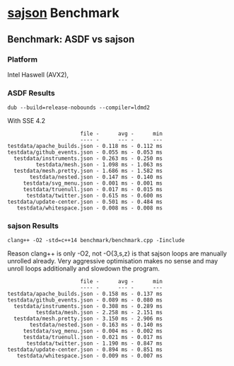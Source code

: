 [sajson](https://github.com/chadaustin/sajson) Benchmark
===================

## Benchmark: ASDF vs sajson

### Platform
Intel Haswell (AVX2),

### ASDF Results


```
dub --build=release-nobounds --compiler=ldmd2
```

With SSE 4.2
```
                       file -      avg -      min
                       ---- -      --- -      ---
testdata/apache_builds.json - 0.118 ms - 0.112 ms
testdata/github_events.json - 0.055 ms - 0.053 ms
  testdata/instruments.json - 0.263 ms - 0.250 ms
         testdata/mesh.json - 1.098 ms - 1.063 ms
  testdata/mesh.pretty.json - 1.686 ms - 1.582 ms
       testdata/nested.json - 0.147 ms - 0.140 ms
     testdata/svg_menu.json - 0.001 ms - 0.001 ms
     testdata/truenull.json - 0.017 ms - 0.015 ms
      testdata/twitter.json - 0.615 ms - 0.600 ms
testdata/update-center.json - 0.501 ms - 0.484 ms
   testdata/whitespace.json - 0.008 ms - 0.008 ms
```

### sajson Results

```
clang++ -O2 -std=c++14 benchmark/benchmark.cpp -Iinclude
```

Reason clang++ is only -O2, not -O{3,s,z} is that sajson loops are manually unrolled already. Very aggressive
optimisation makes no sense and may unroll loops additionally and slowdown the program.

```
                       file -      avg -      min
                       ---- -      --- -      ---
testdata/apache_builds.json - 0.158 ms - 0.137 ms
testdata/github_events.json - 0.089 ms - 0.080 ms
  testdata/instruments.json - 0.308 ms - 0.289 ms
         testdata/mesh.json - 2.258 ms - 2.151 ms
  testdata/mesh.pretty.json - 3.150 ms - 2.906 ms
       testdata/nested.json - 0.163 ms - 0.140 ms
     testdata/svg_menu.json - 0.004 ms - 0.002 ms
     testdata/truenull.json - 0.021 ms - 0.017 ms
      testdata/twitter.json - 1.190 ms - 0.847 ms
testdata/update-center.json - 0.894 ms - 0.851 ms
   testdata/whitespace.json - 0.009 ms - 0.007 ms
```

